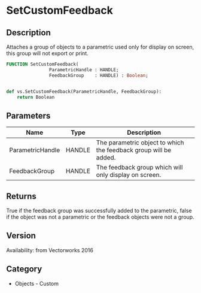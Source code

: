# SetCustomFeedback

## Description
Attaches a group of objects to a parametric used only for display on screen, this group will not export or print.

```pascal
FUNCTION SetCustomFeedback(
				ParametricHandle : HANDLE;
				FeedbackGroup    : HANDLE) : Boolean;
```

```python

def vs.SetCustomFeedback(ParametricHandle, FeedbackGroup):
    return Boolean
```

## Parameters
|Name|Type|Description|
|---|---|---|
|ParametricHandle|HANDLE|The parametric object to which the feedback group will be added.|
|FeedbackGroup|HANDLE|The feedback group which will only display on screen.|

## Returns
True if the feedback group was successfully added to the parametric, false if the object was not a parametric or the feedback objects were not a group.

## Version
Availability: from Vectorworks 2016
## Category
* Objects - Custom

